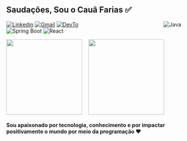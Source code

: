 <h2>Saudações, Sou o Cauã Farias ✅</h2>



<div style="align: center">
  
 [![Linkedin](https://img.shields.io/badge/LinkedIn-0077B5?style=for-the-badge&logo=linkedin&logoColor=white)](https://www.linkedin.com/in/cauã-farias-739013288/)
[![Gmail](https://img.shields.io/badge/Gmail-D14836?style=for-the-badge&logo=gmail&logoColor=white)](mailto:cauafariasdev@gmail.com) [![DevTo](https://img.shields.io/badge/dev.to-0A0A0A?style=for-the-badge&logo=devdotto&logoColor=white)](https://dev.to/cauzydev)                                                                                                                                                                                                                     ![Java](https://img.shields.io/badge/Java-ED8B00?style=for-the-badge&logo=openjdk&logoColor=white)   ![Spring Boot](https://img.shields.io/badge/Spring-6DB33F?style=for-the-badge&logo=spring&logoColor=white) ![React](https://img.shields.io/badge/PostgreSQL-316192?style=for-the-badge&logo=postgresql&logoColor=white)  

<div/>

<a>
  <img height=200 align="center" src="https://github-readme-stats.vercel.app/api?username=cauzy-dev&show_icons=true&theme=merko" />
</a>
<a>
  ㅤ<img height=200  align="center" src="https://github-readme-stats.vercel.app/api/top-langs/?username=cauzy-dev&layout=donut&theme=merko&langs_count=6" />
</a>

<h4>Sou apaixonado por tecnologia, conhecimento e por impactar positivamente o mundo por meio da programação ❤️</h4>


